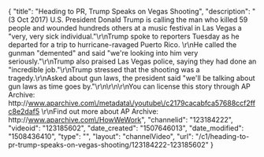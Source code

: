 {
    "title": "Heading to PR, Trump Speaks on Vegas Shooting",
    "description": "(3 Oct 2017) U.S. President Donald Trump is calling the man who killed 59 people and wounded hundreds others at a music festival in Las Vegas a \"very, very sick individual.\"\r\nTrump spoke to reporters Tuesday as he departed for a trip to hurricane-ravaged Puerto Rico. \r\nHe called the gunman \"demented\" and said \"we're looking into him very seriously.\"\r\nTrump also praised Las Vegas police, saying they had done an \"incredible job.\"\r\nTrump stressed that the shooting was a tragedy.\r\nAsked about gun laws, the president said \"we'll be talking about gun laws as time goes by.\"\r\n\r\n\r\nYou can license this story through AP Archive: http:\/\/www.aparchive.com\/metadata\/youtube\/c2179cacabfca57688ccf2ffc8e2daf5 \r\nFind out more about AP Archive: http:\/\/www.aparchive.com\/HowWeWork",
    "channelid": "123184222",
    "videoid": "123185602",
    "date_created": "1507646013",
    "date_modified": "1508436410",
    "type": "",
    "layout": "channelVideo",
    "url": "\/c1\/heading-to-pr-trump-speaks-on-vegas-shooting\/123184222-123185602"
}
